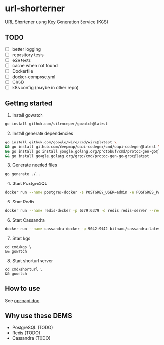 # url-shorterner
URL Shortener using Key Generation Service (KGS)

## TODO
- [ ] better logging
- [ ] repository tests
- [ ] e2e tests
- [ ] cache when not found
- [ ] Dockerfile
- [ ] docker-compose.yml
- [ ] CI/CD
- [ ] k8s config (maybe in other repo)

## Getting started 
1. Install gowatch
```bash
go install github.com/silenceper/gowatch@latest
```
2. Install generate dependencies
```bash
go install github.com/google/wire/cmd/wire@latest \
&& go install github.com/deepmap/oapi-codegen/cmd/oapi-codegen@latest \
&& go install go install google.golang.org/protobuf/cmd/protoc-gen-go@latest \
&& go install google.golang.org/grpc/cmd/protoc-gen-go-grpc@latest
```
3. Generate needed files
```bash
go generate ./...
```
4. Start PostgreSQL
```bash
docker run --name postgres-docker -e POSTGRES_USER=admin -e POSTGRES_PASSWORD=123456 -d postgres
```
5. Start Redis
```bash
docker run --name redis-docker -p 6379:6379 -d redis redis-server --requirepass "abc123"
```
6. Start Cassandra
```bash
docker run --name cassandra-docker -p 9042:9042 bitnami/cassandra:latest
```
7. Start kgs
```
cd cmd/kgs \
&& gowatch
```
8. Start shorturl server
```
cd cmd/shorturl \
&& gowatch
```

## How to use
See [openapi doc](https://github.com/txya900619/url-shortener/blob/main/api/openapi/shorturl.yml)

## Why use these DBMS
- PostgreSQL (TODO)
- Redis (TODO)
- Cassandra (TODO)